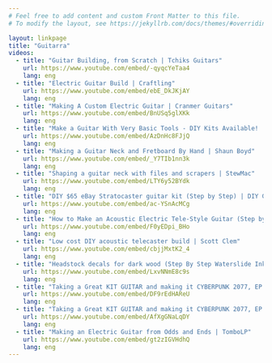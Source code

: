 ```yaml
---
# Feel free to add content and custom Front Matter to this file.
# To modify the layout, see https://jekyllrb.com/docs/themes/#overriding-theme-defaults

layout: linkpage
title: "Guitarra"
videos:
  - title: "Guitar Building, from Scratch | Tchiks Guitars"
    url: https://www.youtube.com/embed/-qyqcYeTaa4
    lang: eng
  - title: "Electric Guitar Build | Craftling"
    url: https://www.youtube.com/embed/ebE_DkJKjAY
    lang: eng
  - title: "Making A Custom Electric Guitar | Cranmer Guitars"
    url: https://www.youtube.com/embed/BnUSq5glXKk
    lang: eng
  - title: "Make a Guitar With Very Basic Tools - DIY Kits Available! | Tim Sway"
    url: https://www.youtube.com/embed/AzDnHc8FJjQ
    lang: eng
  - title: "Making a Guitar Neck and Fretboard By Hand | Shaun Boyd"
    url: https://www.youtube.com/embed/_Y7TIb1nn3k
    lang: eng
  - title: "Shaping a guitar neck with files and scrapers | StewMac"
    url: https://www.youtube.com/embed/LTY6y52BYdk
    lang: eng
  - title: "DIY $65 eBay Stratocaster guitar kit (Step by Step) | DIY Gene"
    url: https://www.youtube.com/embed/ac-YSnAcMCg
    lang: eng
  - title: "How to Make an Acoustic Electric Tele-Style Guitar (Step by Step) | DIY Gene"
    url: https://www.youtube.com/embed/F0yEDpi_BHo
    lang: eng
  - title: "Low cost DIY acoustic telecaster build | Scott Clem"
    url: https://www.youtube.com/embed/cbjjMxtK2_4
    lang: eng
  - title: "Headstock decals for dark wood (Step By Step Waterslide Inkjet decals) | DIY Gene"
    url: https://www.youtube.com/embed/LxvNNmE8c9s
    lang: eng
  - title: "Taking a Great KIT GUITAR and making it CYBERPUNK 2077, EP 1 | Crimson Custom Guitars"
    url: https://www.youtube.com/embed/DF9rEdHAReU
    lang: eng
  - title: "Taking a Great KIT GUITAR and making it CYBERPUNK 2077, EP 2 | Crimson Custom Guitars"
    url: https://www.youtube.com/embed/AfXgGNaLqDY
    lang: eng
  - title: "Making an Electric Guitar from Odds and Ends | TomboLP"
    url: https://www.youtube.com/embed/gt2zIGVHdhQ
    lang: eng
---
```

